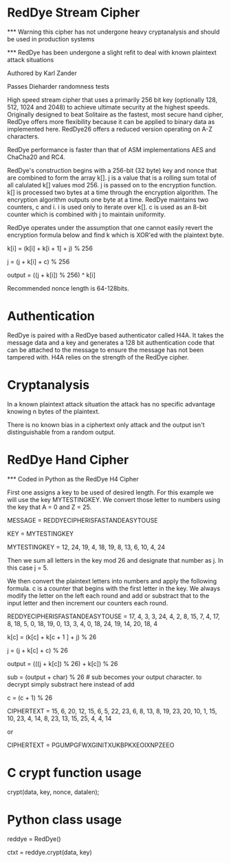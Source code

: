 # RedDye Stream Cipher

*** Warning this cipher has not undergone heavy cryptanalysis and should be used in production systems

*** RedDye has been undergone a slight refit to deal with known plaintext attack situations

Authored by Karl Zander

Passes Dieharder randomness tests

High speed stream cipher that uses a primarily 256 bit key (optionally 128, 512, 1024 and 2048) to achieve ultimate security at the highest speeds.  Originally designed to beat Solitaire as the fastest, most secure hand cipher, RedDye offers more flexibility because it can be applied to binary data as implemented here.  RedDye26 offers a reduced version operating on A-Z characters.

RedDye performance is faster than that of ASM implementations AES and ChaCha20 and RC4.

RedDye's construction begins with a 256-bit (32 byte) key and nonce that are combined to form the array k[].  j is a value that is a rolling sum total of all calulated k[] values mod 256.  j is passed on to the encryption function.  k[] is processed two bytes at a time through the encryption algorithm.  The encryption algorithm outputs one byte at a time.  RedDye maintains two counters, c and i.  i is used only to iterate over k[].  c is used as an 8-bit counter which is combined with j to maintain uniformity.

RedDye operates under the assumption that one cannot easily revert the encryption formula below and find k which is XOR'ed with the plaintext byte.

k[i] = (k[i] + k[i + 1] + j) % 256

j = (j + k[i] + c) % 256

output = ((j + k[i]) % 256) ^ k[i]

Recommended nonce length is 64-128bits.

# Authentication

RedDye is paired with a RedDye based authenticator called H4A.  It takes the message data and a key and generates a 128 bit authentication code that can be attached to the message to ensure the message has not been tampered with.  H4A relies on the strength of the RedDye cipher.

# Cryptanalysis
In a known plaintext attack situation the attack has no specific advantage knowing n bytes of the plaintext.

There is no known bias in a ciphertext only attack and the output isn't distinguishable from a random output.

# RedDye Hand Cipher

*** Coded in Python as the RedDye H4 Cipher

First one assigns a key to be used of desired length.  For this example we will use the key MYTESTINGKEY.  We convert those letter to numbers using the key that A = 0 and Z = 25.

MESSAGE = REDDYECIPHERISFASTANDEASYTOUSE

KEY = MYTESTINGKEY

MYTESTINGKEY = 12, 24, 19, 4, 18, 19, 8, 13, 6, 10, 4, 24

Then we sum all letters in the key mod 26 and designate that number as j.  In this case j = 5.

We then convert the plaintext letters into numbers and apply the following formula. c is a counter that begins with the first letter in the key.  We always modify the letter on the left each round and add or substract that to the input letter and then increment our counters each round.

REDDYECIPHERISFASTANDEASYTOUSE = 17, 4, 3, 3, 24, 4, 2, 8, 15, 7, 4, 17, 8, 18, 5, 0, 18, 19, 0, 13, 3, 4, 0, 18, 24, 19, 14, 20, 18, 4

k[c] = (k[c] + k[c + 1 ] + j) % 26

j = (j + k[c] + c) % 26

output = (((j + k[c]) % 26) + k[c]) % 26

sub = (output + char) % 26  # sub becomes your output character.  to decrypt simply substract here instead of add

c = (c + 1) % 26

CIPHERTEXT = 15, 6, 20, 12, 15, 6, 5, 22, 23, 6, 8, 13, 8, 19, 23, 20, 10, 1, 15, 10, 23, 4, 14, 8, 23, 13, 15, 25, 4, 4, 14

or

CIPHERTEXT = PGUMPGFWXGINITXUKBPKXEOIXNPZEEO

# C crypt function usage

crypt(data, key, nonce, datalen);


# Python class usage
reddye = RedDye()

ctxt = reddye.crypt(data, key)
